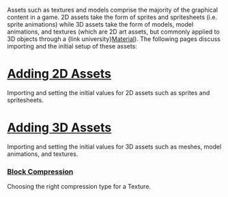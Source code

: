 Assets such as textures and models comprise the majority of the graphical content in a game. 2D assets take the form of sprites and spritesheets (i.e. sprite animations) while 3D assets take the form of models, model animations, and textures (which are 2D art assets, but commonly applied to 3D objects through a {link university}[Material](https://github.com/ZilchEngine/ZilchDocs/blob/master/zilch_editor_documentation/zeromanual/graphics/materials/materials_overview.markdown)). The following pages discuss importing and the initial setup of these assets:

 # [Adding 2D Assets](https://github.com/ZilchEngine/ZilchDocs/blob/master/zilch_editor_documentation/zeromanual/graphics/adding_assets/adding_textures_and_sprites.markdown)
Importing and setting the initial values for 2D assets such as sprites and spritesheets.

 # [Adding 3D Assets](https://github.com/ZilchEngine/ZilchDocs/blob/master/zilch_editor_documentation/zeromanual/graphics/adding_assets/adding_3d_assets.markdown)
Importing and setting the initial values for 3D assets such as meshes, model animations, and textures.

 ### [Block Compression](https://github.com/ZilchEngine/ZilchDocs/blob/master/zilch_editor_documentation/zeromanual/graphics/adding_assets/block_compression.markdown)
Choosing the right compression type for a Texture. 

 